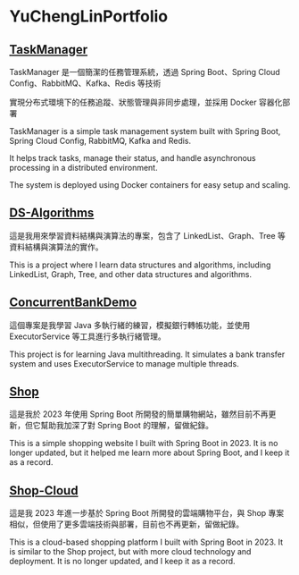# YuChengLinPortfolio

## [TaskManager](https://github.com/YuChengLin0110/Taskmanager)
TaskManager 是一個簡潔的任務管理系統，透過 Spring Boot、Spring Cloud Config、RabbitMQ、Kafka、Redis 等技術

實現分布式環境下的任務追蹤、狀態管理與非同步處理，並採用 Docker 容器化部署

TaskManager is a simple task management system built with Spring Boot, Spring Cloud Config, RabbitMQ, Kafka and Redis.

It helps track tasks, manage their status, and handle asynchronous processing in a distributed environment.

The system is deployed using Docker containers for easy setup and scaling.

## [DS-Algorithms](https://github.com/YuChengLin0110/DS-Algorithms)
這是我用來學習資料結構與演算法的專案，包含了 LinkedList、Graph、Tree 等資料結構與演算法的實作。

This is a project where I learn data structures and algorithms, including LinkedList, Graph, Tree, and other data structures and algorithms.

## [ConcurrentBankDemo](https://github.com/YuChengLin0110/ConcurrentBankDemo)
這個專案是我學習 Java 多執行緒的練習，模擬銀行轉帳功能，並使用 ExecutorService 等工具進行多執行緒管理。

This project is for learning Java multithreading. It simulates a bank transfer system and uses ExecutorService to manage multiple threads.

## [Shop](https://github.com/YuChengLin0110/Shop)
這是我於 2023 年使用 Spring Boot 所開發的簡單購物網站，雖然目前不再更新，但它幫助我加深了對 Spring Boot 的理解，留做紀錄。

This is a simple shopping website I built with Spring Boot in 2023. It is no longer updated, but it helped me learn more about Spring Boot, and I keep it as a record.


## [Shop-Cloud](https://github.com/YuChengLin0110/Shop-Cloud)
這是我 2023 年進一步基於 Spring Boot 所開發的雲端購物平台，與 Shop 專案相似，但使用了更多雲端技術與部署，目前也不再更新，留做紀錄。

This is a cloud-based shopping platform I built with Spring Boot in 2023. It is similar to the Shop project, but with more cloud technology and deployment. It is no longer updated, and I keep it as a record.
